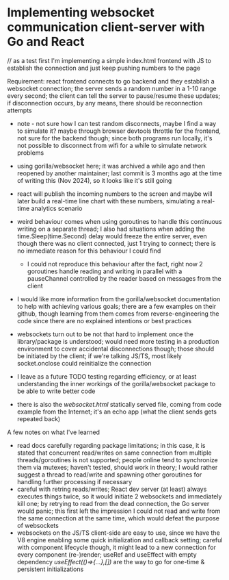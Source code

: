 # Implementing websocket communication client-server with Go and React

// as a test first I'm implementing a simple index.html frontend with JS to establish the connection and just keep pushing numbers to the page

Requirement: react frontend connects to go backend and they establish a websocket connection; the server sends a random number in a 1-10 range every second; the client can tell the server to pause/resume these updates; if disconnection occurs, by any means, there should be reconnection attempts

- note - not sure how I can test random disconnects, maybe I find a way to simulate it? maybe through browser devtools throttle for the frontend, not sure for the backend though; since both programs run locally, it's not possible to disconnect from wifi for a while to simulate network problems

- using gorilla/websocket here; it was archived a while ago and then reopened by another maintainer; last commit is 3 months ago at the time of writing this (Nov 2024), so it looks like it's still going
- react will publish the incoming numbers to the screen and maybe will later build a real-time line chart with these numbers, simulating a real-time analytics scenario
- weird behaviour comes when using goroutines to handle this continuous writing on a separate thread; I also had situations when adding the time.Sleep(time.Second) delay would freeze the entire server, even though there was no client connected, just 1 trying to connect; there is no immediate reason for this behaviour I could find
  - I could not reproduce this behaviour after the fact, right now 2 goroutines handle reading and writing in parallel with a pauseChannel controlled by the reader based on messages from the client
- I would like more information from the gorilla/websocket documentation to help with achieving various goals; there are a few examples on their github, though learning from them comes from reverse-engineering the code since there are no explained intentions or best practices
- websockets turn out to be not that hard to implement once the library/package is understood; would need more testing in a production environment to cover accidental disconnections though; those should be initiated by the client; if we're talking JS/TS, most likely socket.onclose could reinitialize the connection
- I leave as a future TODO testing regarding efficiency, or at least understanding the inner workings of the gorilla/websocket package to be able to write better code
- there is also the _websocket.html_ statically served file, coming from code example from the Internet; it's an echo app (what the client sends gets repeated back)

A few notes on what I've learned

- read docs carefully regarding package limitations; in this case, it is stated that concurrent read/writes on same connection from multiple threads/goroutines is not supported; people online tend to synchronize them via mutexes; haven't tested, should work in theory; I would rather suggest a thread to read/write and spawning other goroutines for handling further processing if necessary
- careful with retring reads/writes; React dev server (at least) always executes things twice, so it would initiate 2 websockets and immediately kill one; by retrying to read from the dead connection, the Go server would panic; this first left the impression I could not read and write from the same connection at the same time, which would defeat the purpose of websockets
- websockets on the JS/TS client-side are easy to use, since we have the V8 engine enabling some quick initialization and callback setting; careful with component lifecycle though, it might lead to a new connection for every component (re-)render; useRef and useEffect with empty dependency _useEffect(()=>{...},[])_ are the way to go for one-time & persistent initializations

